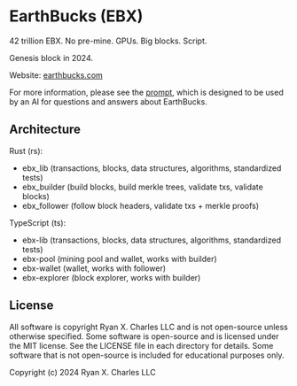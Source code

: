 # EarthBucks (EBX)

42 trillion EBX. No pre-mine. GPUs. Big blocks. Script.

Genesis block in 2024.

Website: [earthbucks.com](https://earthbucks.com)

For more information, please see the [prompt](./docs/prompt.md), which is
designed to be used by an AI for questions and answers about EarthBucks.

## Architecture

Rust (rs):

- ebx_lib (transactions, blocks, data structures, algorithms, standardized tests)
- ebx_builder (build blocks, build merkle trees, validate txs, validate blocks)
- ebx_follower (follow block headers, validate txs + merkle proofs)

TypeScript (ts):

- ebx-lib (transactions, blocks, data structures, algorithms, standardized tests)
- ebx-pool (mining pool and wallet, works with builder)
- ebx-wallet (wallet, works with follower)
- ebx-explorer (block explorer, works with builder)

## License

All software is copyright Ryan X. Charles LLC and is not open-source unless
otherwise specified. Some software is open-source and is licensed under the MIT
license. See the LICENSE file in each directory for details. Some software that
is not open-source is included for educational purposes only.

Copyright (c) 2024 Ryan X. Charles LLC
